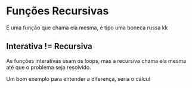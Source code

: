# Funções Recursivas

É uma função que chama ela mesma, é tipo uma boneca russa kk

## Interativa != Recursiva
As funções interativas usam os loops, mas a recursiva chama ela mesma até que o problema seja resolvido.

Um bom exemplo para entender a diferença, seria o cálcul